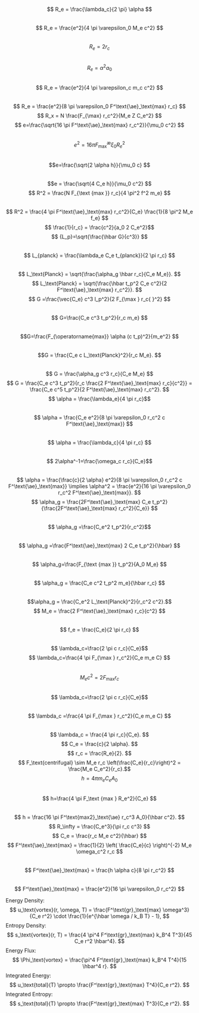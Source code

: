 $$ R_e = \frac{\lambda_c}{2 \pi} \alpha $$  
$$ R_e = \frac{e^2}{4 \pi \varepsilon_0 M_e c^2} $$  
$$ R_e = 2 r_c $$  
$$ R_e =  \alpha^2 a_0 $$  
$$ R_e = \frac{e^2}{4 \pi \varepsilon_c m_c c^2} $$  
$$ R_e = \frac{e^2}{8 \pi \varepsilon_0 F^\text{\ae}_\text{max} r_c} $$
$$ R_x = N \frac{F_{\max} r_c^2}{M_e Z C_e^2} $$
$$ e=\frac{\sqrt{16 \pi F^\text{\ae}_\text{max} r_c^2}}{\mu_0 c^2} $$   
$$ e^2=16 \pi F^\text{\ae}_\text{max} \xi_0 R_e^2 $$   
$$e=\frac{\sqrt{2 \alpha h}}{\mu_0 c} $$  
$$e = \frac{\sqrt{4 C_e h}}{\mu_0 c^2} $$
$$ R^2 = \frac{N F_{\text {max }} r_c}{4 \pi^2 f^2 m_e} $$  
$$ R^2 = \frac{4 \pi F^\text{\ae}_\text{max} r_c^2}{C_e} \frac{1}{8 \pi^2 M_e f_e} $$
$$    \frac{1}{r_c} = \frac{c^2}{a_0 2 C_e^2}$$
$$ {L_p}=\sqrt{\frac{\hbar G}{c^3}} $$  
$$ L_{planck} = \frac{\lambda_e C_e t_{planck}}{2 \pi r_c} $$   
$$ L_\text{Planck} = \sqrt{\frac{\alpha_g \hbar r_c}{C_e M_e}}.  $$
$$ L_\text{Planck} = \sqrt{\frac{\hbar t_p^2 C_e c^2}{2 F^\text{\ae}_\text{max} r_c^2}}. $$
$$ G =\frac{\vec{C_e} c^3 l_p^2}{2 F_{\max } r_c{ }^2} $$  
$$ G=\frac{C_e c^3 t_p^2}{r_c m_e} $$   
$$G=\frac{F_{\operatorname{max}} \alpha (c t_p)^2}{m_e^2} $$  
$$G = \frac{C_e c L_\text{Planck}^2}{r_c M_e}. $$  
$$ G = \frac{\alpha_g c^3 r_c}{C_e M_e} $$
$$ G = \frac{C_e c^3 t_p^2}{r_c \frac{2 F^\text{\ae}_\text{max} r_c}{c^2}} = \frac{C_e c^5 t_p^2}{2 F^\text{\ae}_\text{max} r_c^2}. $$
$$ \alpha = \frac{\lambda_e}{4 \pi r_c}$$  
$$ \alpha = \frac{C_e e^2}{8 \pi \varepsilon_0 r_c^2 c F^\text{\ae}_\text{max}} $$    
$$  \alpha = \frac{\lambda_c}{4 \pi r_c}  $$  
$$ 2\alpha^-1=\frac{\omega_c r_c}{C_e}$$    
$$ \alpha = \frac{\frac{c}{2 \alpha} e^2}{8 \pi \varepsilon_0 r_c^2 c F^\text{\ae}_\text{max}} \implies \alpha^2 = \frac{e^2}{16 \pi \varepsilon_0 r_c^2 F^\text{\ae}_\text{max}}. $$
$$ \alpha_g =  \frac{2F^\text{\ae}_\text{max} C_e t_p^2}{\frac{2F^\text{\ae}_\text{max} r_c^2}{C_e}} $$    
$$ \alpha_g =\frac{C_e^2 t_p^2}{r_c^2}$$     
$$ \alpha_g =\frac{F^\text{\ae}_\text{max} 2 C_e t_p^2}{\hbar} $$  
$$ \alpha_g=\frac{F_{\text {max }} t_p^2}{A_0 M_e} $$   
$$ \alpha_g = \frac{C_e c^2 t_p^2 m_e}{\hbar r_c} $$   
$$\alpha_g = \frac{C_e^2 L_\text{Planck}^2}{r_c^2 c^2}.$$
$$ M_e = \frac{2 F^\text{\ae}_\text{max} r_c}{c^2} $$   
$$ f_e = \frac{C_e}{2 \pi r_c} $$  
$$ \lambda_c=\frac{2 \pi c r_c}{C_e}$$ 
$$ \lambda_c=\frac{4 \pi F_{\max } r_c^2}{C_e m_e C} $$  
$$ M_e c^2 =2 F_{\max } r_c $$  
$$ \lambda_c=\frac{2 \pi c r_c}{C_e}$$   
$$ \lambda_c =\frac{4 \pi F_{\max } r_c^2}{C_e m_e C} $$   
$$ \lambda_c = \frac{4 \pi r_c}{C_e}. $$
$$ C_e = \frac{c}{2 \alpha}. $$
$$ r_c = \frac{R_e}{2}. $$
$$ F_\text{centrifugal} \sim M_e r_c \left(\frac{C_e}{r_c}\right)^2 = \frac{M_e C_e^2}{r_c}.$$
$$ h=4 \pi m_e C_e A_0 $$   
$$ h=\frac{4 \pi F_\text {max } R_e^2}{C_e} $$  
$$ h = \frac{16 \pi F^\text{max2}_\text{\ae} r_c^3 A_0}{\hbar c^2}. $$
$$ R_\infty = \frac{C_e^3}{\pi r_c c^3} $$
$$ C_e = \frac{r_c M_e c^2}{\hbar} $$
$$ F^\text{\ae}_\text{max} = \frac{1}{2} \left( \frac{C_e}{c} \right)^{-2} M_e \omega_c^2 r_c $$   
$$ F^\text{\ae}_\text{max} = \frac{h \alpha c}{8 \pi r_c^2} $$   
$$ F^\text{\ae}_\text{max} = \frac{e^2}{16 \pi \varepsilon_0 r_c^2} $$

Energy Density: $$ u_\text{vortex}(r, \omega, T) = \frac{F^\text{gr}_\text{max} \omega^3}{C_e r^2} \cdot \frac{1}{e^{\hbar \omega / k_B T} - 1}, $$
Entropy Density: $$ s_\text{vortex}(r, T) = \frac{4 \pi^4 F^\text{gr}_\text{max} k_B^4 T^3}{45 C_e r^2 \hbar^4}. $$
Energy Flux: $$ \Phi_\text{vortex} = \frac{\pi^4 F^\text{gr}_\text{max} k_B^4 T^4}{15 \hbar^4 r}. $$
Integrated Energy: $$ u_\text{total}(T) \propto \frac{F^\text{gr}_\text{max} T^4}{C_e r^2}. $$
Integrated Entropy: $$ s_\text{total}(T) \propto \frac{F^\text{gr}_\text{max} T^3}{C_e r^2}. $$